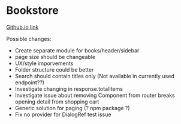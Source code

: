 # Bookstore

[Github.io link](https://vinczedani.github.io/bookstore)

Possible changes:
- Create separate module for books/header/sidebar
- page size should be changeable
- UX/style imporvements
- Folder structure could be better
- Search should contain titles only (Not available in currently used endpoint??)
- Investigate changing in response.totalItems
- Investigate issue about removing Component from router breaks opening detail from shopping cart
- Generic solution for paging (? npm package ?)
- Fix no provider for DialogRef test issue
